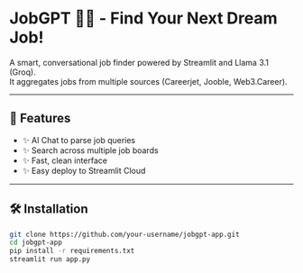 # JobGPT 🧑‍💻 - Find Your Next Dream Job!

A smart, conversational job finder powered by Streamlit and Llama 3.1 (Groq).  
It aggregates jobs from multiple sources (Careerjet, Jooble, Web3.Career).

---
## 🌟 Features
- ✨ AI Chat to parse job queries
- ✨ Search across multiple job boards
- ✨ Fast, clean interface
- ✨ Easy deploy to Streamlit Cloud

---
## 🛠️ Installation

```bash
git clone https://github.com/your-username/jobgpt-app.git
cd jobgpt-app
pip install -r requirements.txt
streamlit run app.py
